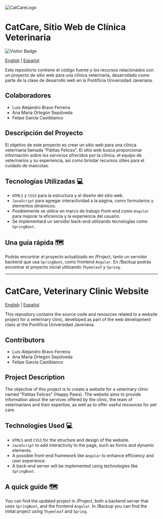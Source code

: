 ![CatCareLogo](https://github.com/luisalejandrobf/CatCare/assets/95001823/7f04c088-f08a-45da-99ca-dc67a38f45dc)
# CatCare, Sitio Web de Clínica Veterinaria

![Visitor Badge](https://visitor-badge.feriirawann.repl.co?username=luisalejandrobf&repo=PatitasFelices&label=Welcome%20to%20the%20repository!%20You're%20visitor%20number&style=flat-square&color=%233864CF&contentType=svg)

[English](#catcare-veterinary-clinic-website) | [Español](#catcare-sitio-web-de-clínica-veterinaria)

Este repositorio contiene el código fuente y los recursos relacionados con un proyecto de sitio web para una clínica veterinaria, desarrollado como parte de la clase de desarrollo web en la Pontificia Universidad Javeriana.

## Colaboradores

- Luis Alejandro Bravo Ferreira
- Ana María Ortegón Sepúlveda
- Felipe García Castiblanco

## Descripción del Proyecto

El objetivo de este proyecto es crear un sitio web para una clínica veterinaria llamada "Patitas Felices". El sitio web busca proporcionar información sobre los servicios ofrecidos por la clínica, el equipo de veterinarios y su experiencia, así como brindar recursos útiles para el cuidado de mascotas.

## Tecnologías Utilizadas 💻

- `HTML5` y `CSS3` para la estructura y el diseño del sitio web.
- `JavaScript` para agregar interactividad a la página, como formularios y elementos dinámicos.
- Posiblemente se utilice un marco de trabajo front-end como `Angular` para mejorar la eficiencia y la experiencia del usuario.
- Se implementará un servidor back-end utilizando tecnologías como `SpringBoot`.

## Una guía rápida 🗺️
Podrás encontrar el proyecto actualizado en /Project, tanto un servidor backend que usa `SpringBoot`, como frontend `Angular`. En /Backup podrás encontrar el proyecto inicial utilizando `Thymeleaf` y `Spring`.

---

# CatCare, Veterinary Clinic Website

[English](#catcare-veterinary-clinic-website) | [Español](#catcare-sitio-web-de-clínica-veterinaria)

This repository contains the source code and resources related to a website project for a veterinary clinic, developed as part of the web development class at the Pontificia Universidad Javeriana.

## Contributors

- Luis Alejandro Bravo Ferreira
- Ana María Ortegón Sepúlveda
- Felipe García Castiblanco

## Project Description

The objective of this project is to create a website for a veterinary clinic named "Patitas Felices" (Happy Paws). The website aims to provide information about the services offered by the clinic, the team of veterinarians and their expertise, as well as to offer useful resources for pet care.

## Technologies Used 💻

- `HTML5` and `CSS3` for the structure and design of the website.
- `JavaScript` to add interactivity to the page, such as forms and dynamic elements.
- A possible front-end framework like `Angular` to enhance efficiency and user experience.
- A back-end server will be implemented using technologies like `SpringBoot`.

## A quick guide 🗺️
You can find the updated project in /Project, both a backend server that uses `SpringBoot`, and the frontend `Angular`. In /Backup you can find the initial project using `Thymeleaf` and `Spring`.
